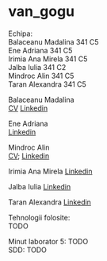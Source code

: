 # van_gogu  
Echipa:  
Balaceanu Madalina 341 C5  
Ene Adriana 341 C5  
Irimia Ana Mirela 341 C5  
Jalba Iulia 341 C2  
Mindroc Alin 341 C5   
Taran Alexandra 341 C5  


Balaceanu Madalina   
[CV](https://www.dropbox.com/s/vwo6fml8xs0p0cm/Balaceanu%20Madalina_CV.docx?dl=0)
[Linkedin](https://ro.linkedin.com/pub/madalina-balaceanu/109/719/2a)  

Ene Adriana        
[Linkedin](https://ro.linkedin.com/pub/adriana-ene/100/269/513)  

Mindroc Alin  
[CV](https://www.dropbox.com/s/1qj90kn7z7uc9iy/Resume.pdf?dl=0); 
[Linkedin](https://ro.linkedin.com/pub/alin-mindroc/96/4b0/2b8)

Irimia Ana Mirela
[Linkedin](https://ro.linkedin.com/in/ana-mirela-irimia-b33a7a105)

Jalba Iulia
[Linkedin](https://ro.linkedin.com/in/iulia-jalba-b8860010a)

Taran Alexandra 
[Linkedin](https://ro.linkedin.com/in/alextaran)

Tehnologii folosite:  
TODO


Minut laborator 5: TODO   
SDD: TODO  

